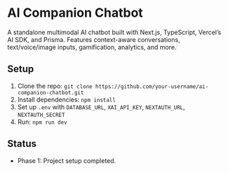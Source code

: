 # AI Companion Chatbot

A standalone multimodal AI chatbot built with Next.js, TypeScript, Vercel’s AI SDK, and Prisma. Features context-aware conversations, text/voice/image inputs, gamification, analytics, and more.

## Setup
1. Clone the repo: `git clone https://github.com/your-username/ai-companion-chatbot.git`
2. Install dependencies: `npm install`
3. Set up `.env` with `DATABASE_URL`, `XAI_API_KEY`, `NEXTAUTH_URL`, `NEXTAUTH_SECRET`
4. Run: `npm run dev`

## Status
- Phase 1: Project setup completed.